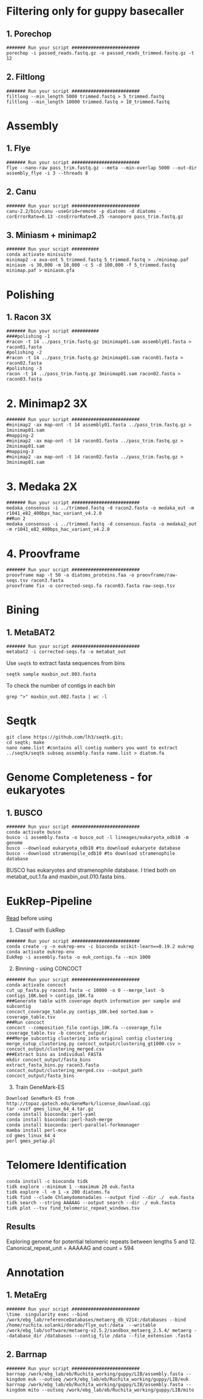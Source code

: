 # Filtering only for guppy basecaller
## 1. Porechop
```
####### Run your script #########################
porechop -i passed_reads.fastq.gz -o passed_reads_trimmed.fastq.gz -t 12
```
## 2. Filtlong
```
####### Run your script #########################
filtlong --min_length 5000 trimmed.fastq > 5_trimmed.fastq
filtlong --min_length 10000 trimmed.fastq > 10_trimmed.fastq
```
# Assembly
## 1. Flye
```
####### Run your script #########################
flye --nano-raw pass_trim.fastq.gz --meta --min-overlap 5000 --out-dir assembly_flye -i 3 --threads 8
```
## 2. Canu
```
####### Run your script #########################
canu-2.2/bin/canu -useGrid=remote -p diatoms -d diatoms -corErrorRate=0.13 -cnsErrorRate=0.25 -nanopore pass_trim.fastq.gz
```
## 3. Miniasm + minimap2
```
####### Run your script ##########
conda activate minisuite
minimap2 -x ava-ont 5_trimmed.fastq 5_trimmed.fastq > ./minimap.paf
miniasm -s 30,000 -m 10,000 -c 5 -d 100,000 -f 5_trimmed.fastq minimap.paf > miniasm.gfa
```
# Polishing
## 1. Racon 3X
```
####### Run your script ##########
####polishing -1
#racon -t 14 ../pass_trim.fastq.gz 1minimap01.sam assembly01.fasta > racon01.fasta
#polishing -2
#racon -t 14 ../pass_trim.fastq.gz 2minimap01.sam racon01.fasta > racon02.fasta
#polishing -3
racon -t 14 ../pass_trim.fastq.gz 3minimap01.sam racon02.fasta > racon03.fasta
```
# 2. Minimap2 3X
```
####### Run your script #########################
#minimap2 -ax map-ont -t 14 assembly01.fasta ../pass_trim.fastq.gz > 1minimap01.sam
#mapping-2
#minimap2 -ax map-ont -t 14 racon01.fasta ../pass_trim.fastq.gz > 2minimap01.sam
#mapping-3
#minimap2 -ax map-ont -t 14 racon02.fasta ../pass_trim.fastq.gz > 3minimap01.sam
```
# 3. Medaka 2X
```
####### Run your script #########################
medaka_consensus -i ../trimmed.fastq -d racon2.fasta -o medaka_out -m r1041_e82_400bps_hac_variant_v4.2.0
##Run 2
medaka_consensus -i ../trimmed.fastq -d consensus.fasta -o medaka2_out -m r1041_e82_400bps_hac_variant_v4.2.0
```

# 4. Proovframe
```
####### Run your script #########################
proovframe map -t 50 -a diatoms_proteins.faa -o proovframe/raw-seqs.tsv racon3.fasta
proovframe fix -o corrected-seqs.fa racon03.fasta raw-seqs.tsv
```
# Bining 
## 1. MetaBAT2
```
####### Run your script #########################
metabat2 -i corrected-seqs.fa -o metabat_out
```
Use ```seqtk``` to extract fasta sequences from bins
```
seqtk sample maxbin_out.003.fasta 
```
To check the number of contigs in each bin
```
grep ">" maxbin_out.002.fasta | wc -l
```
# Seqtk
```
git clone https://github.com/lh3/seqtk.git;
cd seqtk; make
nano name.list #contains all contig numbers you want to extract
../seqtk/seqtk subseq assembly.fasta name.list > diatom.fa
```
# Genome Completeness - for eukaryotes
## 1. BUSCO
```
####### Run your script #########################
conda activate busco
busco -i assembly.fasta -o busco_out -l lineages/eukaryota_odb10 -m genome
busco --download eukaryota_odb10 #to download eukaryote database
busco --download stramenopile_odb10 #to download stramenophile database
```
BUSCO has eukaryotes and stramenophile database. I tried both on metabat_out.1.fa and maxbin_out.010.fasta bins. 
# EukRep-Pipeline 
[Read](https://github.com/patrickwest/EukRep_Pipeline) before using 
1. Classif with EukRep
```
####### Run your script #########################
conda create -y -n eukrep-env -c bioconda scikit-learn==0.19.2 eukrep
conda activate eukrep-env
EukRep -i assembly.fasta -o euk_contigs.fa --min 1000
```
2. Binning - using CONCOCT
```
####### Run your script #########################
conda activate concoct
cut_up_fasta.py racon3.fasta -c 10000 -o 0 --merge_last -b contigs_10K.bed > contigs_10K.fa
###Generate table with coverage depth information per sample and subcontig
concoct_coverage_table.py contigs_10K.bed sorted.bam > coverage_table.tsv
###Run concoct
concoct --composition_file contigs_10K.fa --coverage_file coverage_table.tsv -b concoct_output/
###Merge subcontig clustering into original contig clustering
merge_cutup_clustering.py concoct_output/clustering_gt1000.csv > concoct_output/clustering_merged.csv
###Extract bins as individual FASTA
mkdir concoct_output/fasta_bins
extract_fasta_bins.py racon3.fasta concoct_output/clustering_merged.csv --output_path concoct_output/fasta_bins
```
3. Train GeneMark-ES
```
Download GeneMark-ES from http://topaz.gatech.edu/GeneMark/license_download.cgi
tar -xvzf gmes_linux_64_4.tar.gz
conda install bioconda::perl-yaml
conda install bioconda::perl-hash-merge
conda install bioconda::perl-parallel-forkmanager
mamba install perl-mce
cd gmes_linux_64_4
perl gmes_petap.pl
```
# Telomere Identification
```
conda install -c bioconda tidk
tidk explore --minimum 1 --maximum 20 euk.fasta
tidk explore -l -m 1 -x 200 diatoms.fa
tidk find --clade Chlamydomonadales --output find --dir ./  euk.fasta
tidk search --string AAAAAG --output search --dir ./ euk.fasta
tidk plot --tsv find_telomeric_repeat_windows.tsv
```
## Results
Exploring genome for potential telomeric repeats between lengths 5 and 12. Canonical_repeat_unit	= AAAAAG	and count = 594
# Annotation
## 1. MetaErg 
```
####### Run your script #########################
\time  singularity exec --bind /work/ebg_lab/referenceDatabases/metaerg_db_V214:/databases --bind /home/ruchita.solanki/dorado/flye_out:/data  --writable /work/ebg_lab/software/metaerg-v2.5.2/sandbox_metaerg_2.5.4/ metaerg --database_dir /databases --contig_file /data --file_extension .fasta
```
## 2. Barrnap
```
####### Run your script #########################
barrnap /work/ebg_lab/eb/Ruchita_working/guppy/LIB/assembly.fasta --kingdom euk --outseq /work/ebg_lab/eb/Ruchita_working/guppy/LIB/euk
barrnap /work/ebg_lab/eb/Ruchita_working/guppy/LIB/assembly.fasta --kingdom mito --outseq /work/ebg_lab/eb/Ruchita_working/guppy/LIB/mito
```
